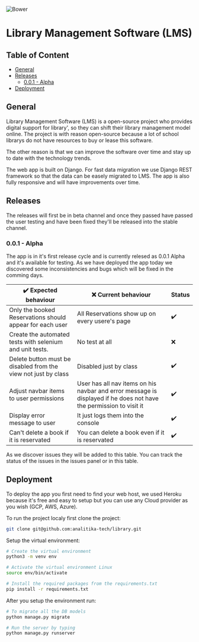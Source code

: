 ![Bower](https://img.shields.io/bower/l/library?color=%23000)
# Library Management Software (LMS)

## Table of Content
* [General](#general)
* [Releases](#releases)
    * [0.0.1 - Alpha](#0.0.1-alpha)
* [Deployment](#deployment)
## General
Library Management Software (LMS) is a open-source project who provides digital support for library', so they can shift their library management model online. The project is with reason open-source because a lot of school librarys do not have resources to buy or lease this software.

The other reason is that we can improve the software over time and stay up to date with the technology trends.

The web app is built on Django. For fast data migration we use Django REST framework so that the data can be easely migrated to LMS. The app is also fully responsive and will have improvements over time.


## Releases

The releases will first be in beta channel and once they passed have passed the user testing and have been fixed they'll be released into the stable channel.

### 0.0.1 - Alpha

The app is in it's first release cycle and is currently relesed as 0.0.1 Alpha and it's available for testing. As we have deployed the app today we discovered some inconsistencies and bugs which will be fixed in the comming days.


| ✔️ Expected behaviour        | ❌ Current behaviour | Status |
| ----------- | ----------- | ----------- |
| Only the booked Reservations should appear for each user | All Reservations show up on every usere's page | ✔️
| Create the automated tests with selenium and unit tests. | No test at all                                 | ❌
| Delete button must be disabled from the view not just by class | Disabled just by class                   | ✔️
| Adjust navbar items to user permissions | User has all nav items on his navbar and error message is displayed if he does not have the permission to visit it | ✔️ 
| Display error message to user | It just logs them into the console | ✔️
| Can't delete a book if it is reservated | You can delete a book even if it is reservated | ✔️


As we discover issues they will be added to this table. You can track the status of the issues in the issues panel or in this table.



## Deployment

To deploy the app you first need to find your web host, we used Heroku because it's free and easy to setup but you can use any Cloud provider as you wish (GCP, AWS, Azure).

To run the project localy first clone the project:
``` bash
git clone git@github.com:analitika-tech/library.git
```

Setup the virtual environment:
```bash
# Create the virtual environment
python3 -m venv env

# Activate the virtual environment Linux
source env/bin/activate

# Install the required packages from the requirements.txt
pip install -r requirements.txt
```

After you setup the environment run:
```bash
# To migrate all the DB models
python manage.py migrate

# Run the server by typing
python manage.py runserver
```
